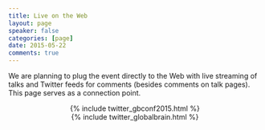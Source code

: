 ```yaml
---
title: Live on the Web
layout: page
speaker: false
categories: [page]
date: 2015-05-22
comments: true
---
```


We are planning to plug the event directly to the Web with live streaming of talks and Twitter feeds for comments (besides comments on talk pages). This page serves as a connection point.

<div class="row">
<!--
  Consider making a nice separate page for twitter feeds and putting it on a page
  <a href="twitter_gbconf2015.html"  onclick="window.open('twitter_gbconf2015.html', 'newwindow', 'width=300, height=400'); return false;">Open feed on separate window</a> -->
     <div class="col-lg-6" align="center">
        {% include twitter_gbconf2015.html %}
     </div>
     <div class="col-lg-6" align="center">
        {% include twitter_globalbrain.html %}
     </div>
</div>
